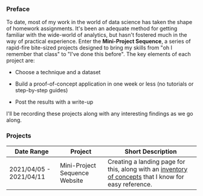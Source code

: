 ### Preface 

To date, most of my work in the world of data science has taken the shape of homework assignments. It's been an adequate method for getting familiar with the wide-world of analytics, but hasn't fostered much in the way of practical experience. Enter the **Mini-Project Sequence**, a series of rapid-fire bite-sized projects designed to bring my skills from "oh I remember that class" to "I've done this before". The key elements of each project are:

* Choose a technique and a dataset 

* Build a proof-of-concept application in one week or less (no tutorials or step-by-step guides)

* Post the results with a write-up

I'll be recording these projects along with any interesting findings as we go along. 


### Projects 

| Date Range              | Project                       | Short Description                                                                                     |
| ----------------------- | ----------------------------- | ----------------------------------------------------------------------------------------------------- |
| 2021/04/05 - 2021/04/11 | Mini-Project Sequence Website | Creating a landing page for this, along with an [inventory of concepts](data_science_primer.md) that I know for easy reference. |

